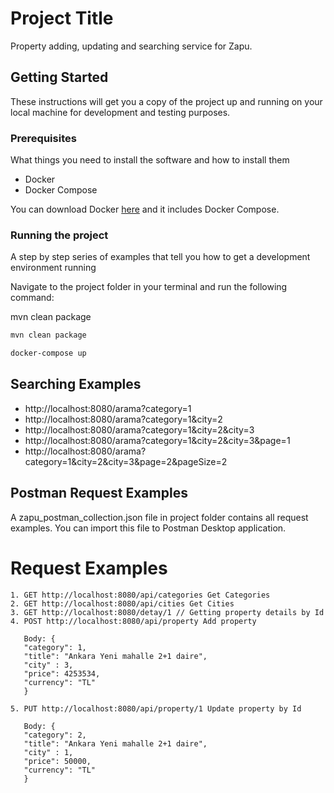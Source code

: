 # Project Title

Property adding, updating and searching service for Zapu.

## Getting Started

These instructions will get you a copy of the project up and running on your local machine for development and testing
purposes.

### Prerequisites

What things you need to install the software and how to install them

- Docker
- Docker Compose

You can download Docker [here](https://docs.docker.com/get-docker/) and it includes Docker Compose.

### Running the project

A step by step series of examples that tell you how to get a development environment running

Navigate to the project folder in your terminal and run the following command:

mvn clean package

```bash
mvn clean package
```

```bash
docker-compose up
```

## Searching Examples

- http://localhost:8080/arama?category=1
- http://localhost:8080/arama?category=1&city=2
- http://localhost:8080/arama?category=1&city=2&city=3
- http://localhost:8080/arama?category=1&city=2&city=3&page=1
- http://localhost:8080/arama?category=1&city=2&city=3&page=2&pageSize=2

## Postman Request Examples

A zapu_postman_collection.json file in project folder contains all request examples.
You can import this file to Postman Desktop application.

# Request Examples

```
1. GET http://localhost:8080/api/categories Get Categories
2. GET http://localhost:8080/api/cities Get Cities
3. GET http://localhost:8080/detay/1 // Getting property details by Id
4. POST http://localhost:8080/api/property Add property

   Body: {
   "category": 1,
   "title": "Ankara Yeni mahalle 2+1 daire",
   "city" : 3,
   "price": 4253534,
   "currency": "TL"
   }
   
5. PUT http://localhost:8080/api/property/1 Update property by Id

   Body: {
   "category": 2,
   "title": "Ankara Yeni mahalle 2+1 daire",
   "city" : 1,
   "price": 50000,
   "currency": "TL"
   }
   
```
